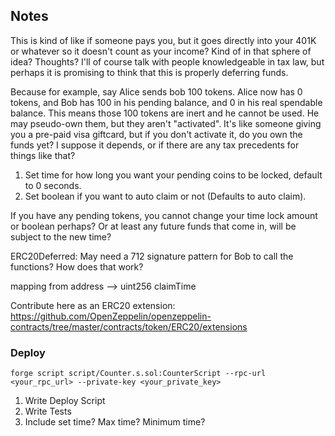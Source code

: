 ## Notes

This is kind of like if someone pays you, but it goes directly into your 401K or whatever so it doesn't count as your income? Kind of in that sphere of idea? Thoughts? I'll of course talk with people knowledgeable in tax law, but perhaps it is promising to think that this is properly deferring funds.

Because for example, say Alice sends bob 100 tokens. Alice now has 0 tokens, and Bob has 100 in his pending balance, and 0 in his real spendable balance. This means those 100 tokens are inert and he cannot be used. He may pseudo-own them, but they aren't "activated". It's like someone giving you a pre-paid visa giftcard, but if you don't activate it, do you own the funds yet? I suppose it depends, or if there are any tax precedents for things like that? 

1. Set time for how long you want your pending coins to be locked, default to 0 seconds.
2. Set boolean if you want to auto claim or not (Defaults to auto claim).

If you have any pending tokens, you cannot change your time lock amount or boolean perhaps?
Or at least any future funds that come in, will be subject to the new time?

ERC20Deferred: May need a 712 signature pattern for Bob to call the functions? How does that work?


mapping from address --> uint256 claimTime

Contribute here as an ERC20 extension: https://github.com/OpenZeppelin/openzeppelin-contracts/tree/master/contracts/token/ERC20/extensions


### Deploy
`forge script script/Counter.s.sol:CounterScript --rpc-url <your_rpc_url> --private-key <your_private_key>`







1. Write Deploy Script
2. Write Tests
3. Include set time? Max time? Minimum time?